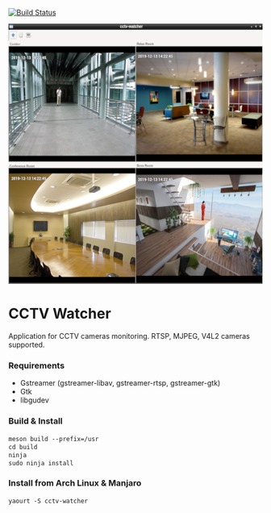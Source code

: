 [![Build Status](https://travis-ci.com/Junker/cctv-watcher.svg?branch=master)](https://travis-ci.com/Junker/cctv-watcher)

<div align="center">
  <img width="600" height="516" src=".readme/shot.png">
</div>

# CCTV Watcher
Application for CCTV cameras monitoring. RTSP, MJPEG, V4L2 cameras supported.

### Requirements
* Gstreamer (gstreamer-libav, gstreamer-rtsp, gstreamer-gtk)
* Gtk
* libgudev

### Build & Install

	meson build --prefix=/usr
	cd build
	ninja
	sudo ninja install

### Install from Arch Linux & Manjaro 
	yaourt -S cctv-watcher

